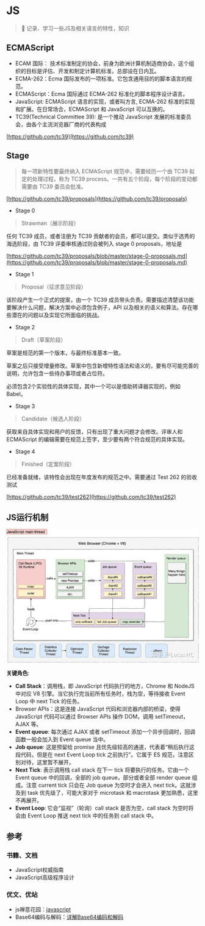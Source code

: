 # JS

> :rocket: 记录、学习一些JS及相关语言的特性，知识

## ECMAScript

- ECAM 国际： 技术标准制定的协会，前身为欧洲计算机制造商协会，这个组织的目标是评估、开发和制定计算机标准，总部设在日内瓦。
- ECMA-262：Ecma 国际发布的一项标准。它包含通用目的的脚本语言的规范。
- ECMAScript：Ecma 国际通过 ECMA-262 标准化的脚本程序设计语言。
- JavaScript: ECMAScript 语言的实现，或者叫方言, ECMA-262 标准的实现和扩展。在日常场合，ECMAScript 和 JavaScript 可以互换的。
- TC39(Technical Committee 39): 是一个推动 JavaScript 发展的标准委员会，由各个主流浏览器厂商的代表构成

[https://github.com/tc39](https://github.com/tc39)

## Stage

> 每一项新特性要最终纳入 ECMAScript 规范中，需要经历一个由 TC39 拟定的处理过程，称为 TC39 process。一共有五个阶段，每个阶段的变动都需要由 TC39 委员会批准。

[https://github.com/tc39/proposals](https://github.com/tc39/proposals)

- Stage 0

> Strawman（展示阶段）

任何 TC39 成员，或者注册为 TC39 贡献者的会员，都可以提交。类似于选秀的海选阶段，由 TC39 评委审核通过则会被列入 stage 0 proposals，地址是

[https://github.com/tc39/proposals/blob/master/stage-0-proposals.md](https://github.com/tc39/proposals/blob/master/stage-0-proposals.md)

- Stage 1

> Proposal（征求意见阶段）

该阶段产生一个正式的提案，由一个 TC39 成员带头负责。需要描述清楚该功能要解决什么问题，解决方案中必须包含例子，API 以及相关的语义和算法。存在哪些潜在的问题以及实现它所面临的挑战。

- Stage 2

> Draft（草案阶段）

草案是规范的第一个版本，与最终标准基本一致。

草案之后只接受增量修改。草案中包含新增特性语法和语义的，要有尽可能完善的说明，允许包含一些待办事项或者占位符。

必须包含2个实验性的具体实现，其中一个可以是借助转译器实现的，例如 Babel。

- Stage 3

> Candidate（候选人阶段）

获取来自具体实现和用户的反馈，只有出现了重大问题才会修改。评审人和 ECMAScript 的编辑需要在规范上签字，至少要有两个符合规范的具体实现。

- Stage 4

> Finished（定案阶段）

已经准备就绪，该特性会出现在年度发布的规范之中。需要通过 Test 262 的验收测试

[https://github.com/tc39/test262](https://github.com/tc39/test262)

## JS运行机制

![web-front-zh](https://raw.githubusercontent.com/NARUTOne/resources-github/master/imgs/js/JS-main-thread.jpg)

**关键角色**:

- **Call Stack**：调用栈，即 JavaScript 代码执行的地方，Chrome 和 NodeJS 中对应 V8 引擎。当它执行完当前所有任务时，栈为空，等待接收 Event Loop 中 next Tick 的任务。
- Browser APIs：这是连接 JavaScript 代码和浏览器内部的桥梁，使得 JavaScript 代码可以通过 Browser APIs 操作 DOM，调用 setTimeout，AJAX 等。
- **Event queue**: 每次通过 AJAX 或者 setTimeout 添加一个异步回调时，回调函数一般会加入到 Event queue 当中。
- **Job queue**: 这是预留给 promise 且优先级较高的通道，代表着“稍后执行这段代码，但是在 next Event Loop tick 之前执行”。它属于 ES 规范，注意区别对待，这里暂不展开。
- **Next Tick**: 表示调用栈 call stack 在下一 tick 将要执行的任务。它由一个 Event queue 中的回调，全部的 job queue，部分或者全部 render queue 组成。注意 current tick 只会在 Job queue 为空时才会进入 next tick。这就涉及到 task 优先级了，可能大家对于 microtask 和 macrotask 更加熟悉，这里不再展开。
- **Event Loop**: 它会“监视”（轮询）call stack 是否为空，call stack 为空时将会由 Event Loop 推送 next tick 中的任务到 call stack 中。

## 参考

### 书籍、文档

- JavaScript权威指南
- JavaScript高级程序设计

### 优文、优站

- js禅意花园：[javascript](https://bonsaiden.github.io/JavaScript-Garden/zh/#intro)
- Base64编码与解码：[详解Base64编码和解码](https://my.oschina.net/goal/blog/201032)
